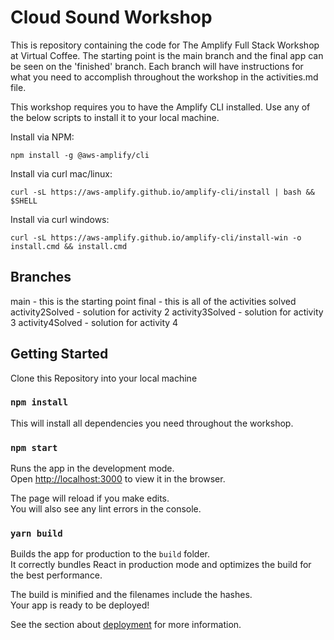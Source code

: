 # Cloud Sound Workshop

This is repository containing the code for The Amplify Full Stack Workshop at Virtual Coffee. The starting point is the main branch and the final app can be seen on the 'finished' branch. Each branch will have instructions for what you need to accomplish throughout the workshop in the activities.md file. 

This workshop requires you to have the Amplify CLI installed. Use any of the below scripts to install it to your local machine. 

Install via NPM:

```
npm install -g @aws-amplify/cli
```

Install via curl mac/linux:
```
curl -sL https://aws-amplify.github.io/amplify-cli/install | bash && $SHELL
```

Install via curl windows:

```
curl -sL https://aws-amplify.github.io/amplify-cli/install-win -o install.cmd && install.cmd
```

## Branches
main - this is the starting point
final - this is all of the activities solved
activity2Solved - solution for activity 2
activity3Solved - solution for activity 3
activity4Solved - solution for activity 4

## Getting Started

Clone this Repository into your local machine

### `npm install`

This will install all dependencies you need throughout the workshop.

### `npm start`

Runs the app in the development mode.\
Open [http://localhost:3000](http://localhost:3000) to view it in the browser.

The page will reload if you make edits.\
You will also see any lint errors in the console.

### `yarn build`

Builds the app for production to the `build` folder.\
It correctly bundles React in production mode and optimizes the build for the best performance.

The build is minified and the filenames include the hashes.\
Your app is ready to be deployed!

See the section about [deployment](https://facebook.github.io/create-react-app/docs/deployment) for more information.

